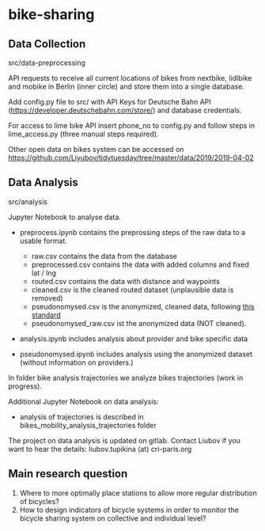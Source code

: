 # bike-sharing

## Data Collection
src/data-preprocessing

API requests to receive all current locations of bikes from nextbike, lidlbike and mobike in Berlin (inner circle) and store them into a single database.

Add config.py file to src/ with API Keys for Deutsche Bahn API (https://developer.deutschebahn.com/store/) and database credentials.

For access to lime bike API insert phone_no to config.py and follow steps in lime_access.py (three manual steps required).

Other open data on bikes system can be accessed on https://github.com/Liyubov/tidytuesday/tree/master/data/2019/2019-04-02

## Data Analysis
src/analysis

Jupyter Notebook to analyse data.

- preprocess.ipynb contains the preprossing steps of the raw data to a usable format. 
    - raw.csv contains the data from the database
    - preprocessed.csv contains the data with added columns and fixed lat / lng
    - routed.csv contains the data with distance and waypoints
    - cleaned.csv is the cleaned routed dataset (unplausible data is removed)
    - pseudonomysed.csv is the anonymized, cleaned data, following [this standard](https://data.louisvilleky.gov/dataset/dockless-vehicles) 
    - pseudonomysed_raw.csv ist the anonymized data (NOT cleaned).

- analysis.ipynb includes analysis about provider and bike specific data

- pseudonomysed.ipynb includes analysis using the anonymized dataset (without information on providers.)

In folder bike analysis trajectories we analyze bikes trajectories (work in progress).

Additional Jupyter Notebook on data analysis:

- analysis of trajectories is described in bikes_mobility_analysis_trajectories folder

The project on data analysis is updated on gitlab. Contact Liubov if you want to hear the details: liubov.tupikina (at) cri-paris.org

## Main research question 

1. Where to more optimally place stations to allow more regular distribution of bicycles?
2. How to design indicators of bicycle systems in order to monitor the bicycle sharing system on collective and individual level?
